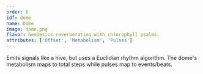 ```yaml
---
order: 6
idf: dome
name: Dome
image: dome.png
flavor: Geodesics reverberating with chlorophyll psalms.
attributes: ['Offset', 'Metabolism', 'Pulses']
---
```

Emits signals like a hive, but uses a Euclidian rhythm algorithm. The dome's metabolism maps to total steps while pulses map to events/beats.